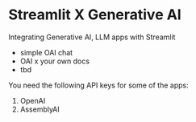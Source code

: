 # Streamlit X Generative AI
Integrating Generative AI, LLM apps with Streamlit
- simple OAI chat
- OAI x your own docs
- tbd

You need the following API keys for some of the apps:
1. OpenAI
2. AssemblyAI
